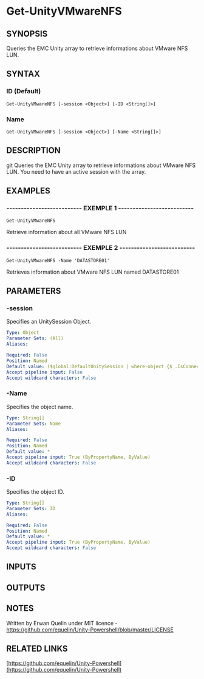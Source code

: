 # Get-UnityVMwareNFS

## SYNOPSIS
Queries the EMC Unity array to retrieve informations about VMware NFS LUN.

## SYNTAX

### ID (Default)
```
Get-UnityVMwareNFS [-session <Object>] [-ID <String[]>]
```

### Name
```
Get-UnityVMwareNFS [-session <Object>] [-Name <String[]>]
```

## DESCRIPTION
git       Queries the EMC Unity array to retrieve informations about VMware NFS LUN.
      You need to have an active session with the array.

## EXAMPLES

### -------------------------- EXEMPLE 1 --------------------------
```
Get-UnityVMwareNFS
```

Retrieve information about all VMware NFS LUN

### -------------------------- EXEMPLE 2 --------------------------
```
Get-UnityVMwareNFS -Name 'DATASTORE01'
```

Retrieves information about VMware NFS LUN named DATASTORE01

## PARAMETERS

### -session
Specifies an UnitySession Object.

```yaml
Type: Object
Parameter Sets: (All)
Aliases: 

Required: False
Position: Named
Default value: ($global:DefaultUnitySession | where-object {$_.IsConnected -eq $true})
Accept pipeline input: False
Accept wildcard characters: False
```

### -Name
Specifies the object name.

```yaml
Type: String[]
Parameter Sets: Name
Aliases: 

Required: False
Position: Named
Default value: *
Accept pipeline input: True (ByPropertyName, ByValue)
Accept wildcard characters: False
```

### -ID
Specifies the object ID.

```yaml
Type: String[]
Parameter Sets: ID
Aliases: 

Required: False
Position: Named
Default value: *
Accept pipeline input: True (ByPropertyName, ByValue)
Accept wildcard characters: False
```

## INPUTS

## OUTPUTS

## NOTES
Written by Erwan Quelin under MIT licence - https://github.com/equelin/Unity-Powershell/blob/master/LICENSE

## RELATED LINKS

[https://github.com/equelin/Unity-Powershell](https://github.com/equelin/Unity-Powershell)

